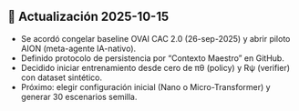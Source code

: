 ## 🔄 Actualización 2025-10-15
- Se acordó congelar baseline OVAI CAC 2.0 (26-sep-2025) y abrir piloto AION (meta-agente IA-nativo).
- Definido protocolo de persistencia por “Contexto Maestro” en GitHub.
- Decidido iniciar entrenamiento desde cero de πθ (policy) y Rψ (verifier) con dataset sintético.
- Próximo: elegir configuración inicial (Nano o Micro-Transformer) y generar 30 escenarios semilla.
